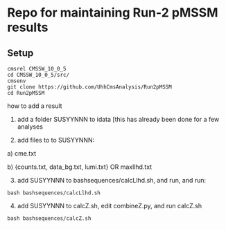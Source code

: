 # Repo for maintaining Run-2 pMSSM results

## Setup

```
cmsrel CMSSW_10_0_5
cd CMSSW_10_0_5/src/
cmsenv
git clone https://github.com/UhhCmsAnalysis/Run2pMSSM
cd Run2pMSSM
```

how to add a result

1. add a folder SUSYYNNN to idata [this has already been done for a few analyses

2. add files to to SUSYYNNN:

a) cme.txt

b) {counts.txt, data_bg.txt, lumi.txt} OR maxllhd.txt

3. add SUSYYNNN to bashsequences/calcLlhd.sh, and run, and run:

```
bash bashsequences/calcLlhd.sh
```

4. add SUSYYNNN to calcZ.sh, edit combineZ.py, and run calcZ.sh
```
bash bashsequences/calcZ.sh
```

